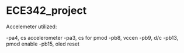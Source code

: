 # ECE342_project

Accelemeter utilized:

-pa4, cs accelerometer
-pa3, cs for pmod
-pb8, vccen
-pb9, d/c
-pb13, pmod enable
-pb15, oled reset

